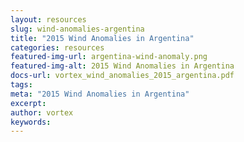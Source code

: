 ```yaml
---
layout: resources
slug: wind-anomalies-argentina
title: "2015 Wind Anomalies in Argentina"
categories: resources
featured-img-url: argentina-wind-anomaly.png
featured-img-alt: 2015 Wind Anomalies in Argentina
docs-url: vortex_wind_anomalies_2015_argentina.pdf
tags:
meta: "2015 Wind Anomalies in Argentina"
excerpt: 
author: vortex
keywords: 
---
```

